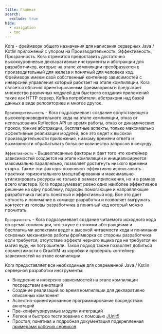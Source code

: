 ```yaml
---
title: Главная
search:
  exclude: true
hide:
  - navigation
  - toc
---
```


Kora - фреймворк общего назначения для написания серверных Java / Kotlin приложений с упором на Производительность, Эффективность, Прозрачность.
Kora стремится предоставить достаточно высокоуровневые декларативные инструменты и абстракции для разработчиков, 
которые на этапе компиляции преобразуются в производительный для железа и понятный для человека код.
Фреймворк имеем свой собственный контейнер зависимостей с инверсией управления который работает на этапе компиляции.
Kora является облачно ориентированным фреймворком и предлагает
множество различных модулей для быстрого создания приложений такие как HTTP сервер, Kafka потребители, абстракция над базой данных в виде репозиториев и многое другое.

`Производительность` - Kora подразумевает создание сопутствующего высокопроизводительного кода на этапе компиляции, 
отказ от использования Reflection API во время работы, отказ от динамических прокси, тонкие абстракции, бесплатные аспекты,
только максимально эффективные реализации модулей, все это ведет к высокой производительности приложения, 
низкому времени ответа и возможности обрабатывать большое количество запросов в секунду.

`Эффективность` - Вышеописанные факторы и факт того что контейнер зависимостей создается 
на этапе компиляции и инициализируется максимально параллельно, позволяет достигнуть низкого времени старта.
Также эти факторы позволяют эффективно использовать практики горизонтального масштабирования 
и максимально утилизировать ресурсы не только в рамках приложения, но и в рамках всего кластера.
Kora подразумевает ровно одно наиболее эффективное решение на одну проблему, 
подходы помогающие и направляющие разработчика писать понятный и эффективный код.
Все это дает четкость и понимание в команде разработки
и позволяет выгружать контекст из головы разработчика в понятный код который можно прочитать.

`Прозрачность` - Kora подразумевает создание читаемого исходного кода во время компиляции, 
что в купе с тонкими абстракциями и бесплатными аспектами ведет к высокой читаемости кода 
и понимания основных механизмов работы фреймворка со стороны разработчика если требуется, 
отсутствие эффекта черного ящика где не требуется ни магия вуду, ни потрошители.
Такой подход также позволяет добиться совместимости с GraalVM из коробки и проверять контейнер зависимостей на этапе компиляции.

Kora предоставляет все необходимые для современной Java / Kotlin серверной разработки инструменты:

- Внедрение и инверсию зависимостей на этапе компиляции посредствам аннотаций
- Создание реализаций во время компиляции для декларативно описанных компонент
- Аспектно-ориентированное программирование посредствам аннотаций
- Пре-конфигурируемые модули интеграций
- Легкое и быстрое тестирование с помощью [JUnit5](documentation/junit5.md)
- Простая, понятная и подробная документация подкрепленная [примерами рабочих сервисов](examples/kora-examples.md)
